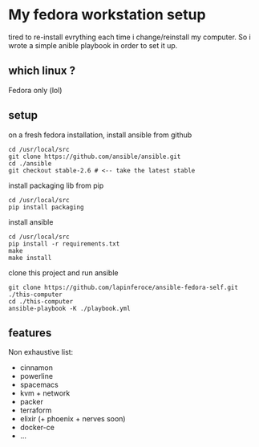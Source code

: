 # My fedora workstation setup

tired to re-install evrything each time i change/reinstall my computer. So i wrote a simple anible playbook in order to set it up.

## which linux ?
Fedora only (lol)

## setup
on a fresh fedora installation, install ansible from github

~~~
cd /usr/local/src
git clone https://github.com/ansible/ansible.git
cd ./ansible
git checkout stable-2.6 # <-- take the latest stable
~~~

install packaging lib from pip
~~~
cd /usr/local/src
pip install packaging
~~~

install ansible
~~~
cd /usr/local/src
pip install -r requirements.txt
make
make install
~~~

clone this project and run ansible
~~~
git clone https://github.com/lapinferoce/ansible-fedora-self.git ./this-computer
cd ./this-computer
ansible-playbook -K ./playbook.yml
~~~

## features
Non exhaustive list:
  * cinnamon
  * powerline
  * spacemacs
  * kvm + network
  * packer
  * terraform
  * elixir (+ phoenix + nerves soon)
  * docker-ce
  * ...
